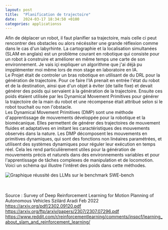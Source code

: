 ```yaml
---
layout: post
title:  "Planification de trajectoire"
date:   2024-03-17 18:34:50 +0100
categories: applicationss
---
```

<link rel="stylesheet" href="https://picorba.github.io/Rapport-veille-technologique/assets/css/theme_dark.css">
<div class="texte">
Afin de déplacer un robot, il faut planifier sa trajectoire, mais celle ci peut rencontrer des obstacles ou alors nécéssiter une grande réflexion comme dans le cas d'un labyrhinte. La cartographie et la localisation simultanées (SLAM en anglais) est un problème courant en robotique qui consiste pour un robot à construire et améliorer en même temps une carte de son environnement. Je vais içi expliquer un algorithme que j'ai déjà pu impplémenter moi même lors de mon stage en laboratoire en IA.<br>
Le Projet était de controler un bras robotique en utilisant de du DRL pour la génération de trajectoire. Pour ce faire l'IA prenait en entrée l'état du robot et de la destination, ainsi que d'un objet à éviter (de taille  fixe) et devait générer des poids qui servaient à la génération de la trajectoire. Ensuite ces poids étaient utilisée par les Dynamical Movement Primitives pour générer la trajectoire de la main du robot et une récompense était attribué selon si le robot touchait ou non l'obstacle.<br>
Les Dynamical Movement Primitives (DMP) sont une méthode d'apprentissage de mouvements développée pour la robotique et la biomécanique. Elles permettent de générer des trajectoires de mouvement fluides et adaptatives en imitant les caractéristiques des mouvements observés dans la nature. Les DMP décomposent les mouvements en primitives dynamiques, qui sont des fonctions non linéaires paramétrées, et utilisent des systèmes dynamiques pour réguler leur exécution en temps réel. Cela les rend particulièrement utiles pour la génération de mouvements précis et naturels dans des environnements variables et pour l'apprentissage de tâches complexes de manipulation et de locomotion. Voici un schéma qui illustre l'intêret des poids dans cette méthodes.

 <img src="https://picorba.github.io/Rapport-veille-technologique/assets/images/dmp.png" alt="Graphique réussité des LLMs sur le benchmark SWE-bench"><br>

<br> <br>
Source : Survey of Deep Reinforcement Learning for Motion
Planning of Autonomous Vehicles Szilárd Aradi Feb 2022<br>
https://arxiv.org/pdf/2302.09120.pdf <br>
https://arxiv.org/ftp/arxiv/papers/2307/2307.07296.pdf <br>
https://www.reddit.com/r/reinforcementlearning/comments/inspcf/learning_about_slam_and_reinforcement_learning/
</div>